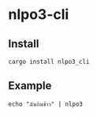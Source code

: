 # nlpo3-cli

## Install

```
cargo install nlpo3_cli
```

## Example

```
echo "ฉันกินข้าว" | nlpo3
```
